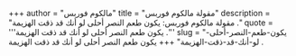 +++
author = "مالكوم فوربس"
title = "مقولة مالكوم فوربس"
description = "مقولة مالكوم فوربس: يكون طعم النصر أحلى لو أنك قد ذقت الهزيمة ."
quote = '''يكون طعم النصر أحلى لو أنك قد ذقت الهزيمة .'''
slug = "يكون-طعم-النصر-أحلى-لو-أنك-قد-ذقت-الهزيمة"
+++
يكون طعم النصر أحلى لو أنك قد ذقت الهزيمة .
